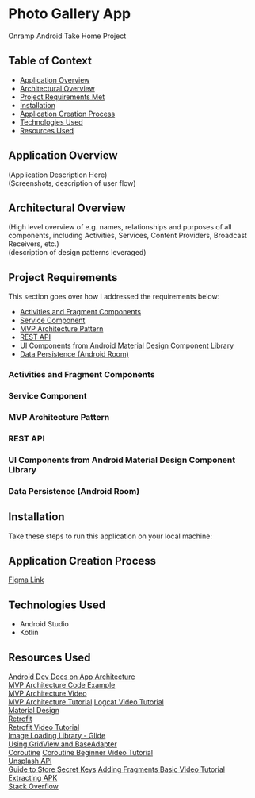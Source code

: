 # Photo Gallery App
Onramp Android Take Home Project   

## Table of Context
 - [Application Overview](#Application-Overview)
 - [Architectural Overview](#Architectural-Overview)
 - [Project Requirements Met](#Project-Requirements)
 - [Installation](#Installation)
 - [Application Creation Process](#Application-Creation-Process)
 - [Technologies Used](#Technologies-Used)
 - [Resources Used](#Resources-Used)
 
## Application Overview
(Application Description Here)   
(Screenshots, description of user flow)   

## Architectural Overview
(High level overview of e.g. names, relationships and purposes of all components, including Activities, Services, Content Providers, Broadcast Receivers, etc.)   
(description of design patterns leveraged)

## Project Requirements
This section goes over how I addressed the requirements below:
- [Activities and Fragment Components](#Activities-and-Fragment-Components)
- [Service Component](#Service-Component)
- [MVP Architecture Pattern](#MVP-Architecture-Pattern)
- [REST API](#REST-API)
- [UI Components from Android Material Design Component Library](#UI-Components-from-Android-Material-Design-Component-Library)
- [Data Persistence (Android Room)](#Data-Persistence-(Android-Room))

### Activities and Fragment Components

### Service Component

### MVP Architecture Pattern

### REST API

### UI Components from Android Material Design Component Library

### Data Persistence (Android Room)

## Installation
Take these steps to run this application on your local machine:   

## Application Creation Process
[Figma Link]()

## Technologies Used
- Android Studio
- Kotlin

## Resources Used

[Android Dev Docs on App Architecture](https://developer.android.com/jetpack/guide)   
[MVP Architecture Code Example](https://github.com/android/architecture-samples/tree/todo-mvp-kotlin)   
[MVP Architecture Video](https://www.youtube.com/watch?v=h0Y1R2mL7Ys&list=PLEVlop6sMHCqragWmqo7JF92QXQoidRmu&index=2)   
[MVP Architecture Tutorial](https://www.raywenderlich.com/7026-getting-started-with-mvp-model-view-presenter-on-android)
[Logcat Video Tutorial](https://www.youtube.com/watch?v=pqH69LcD2Kk)   
[Material Design](https://material.io/)   
[Retrofit](https://square.github.io/retrofit/)   
[Retrofit Video Tutorial](https://www.youtube.com/watch?v=rAk1j2CmPJs&t=235s)   
[Image Loading Library - Glide](https://github.com/bumptech/glide)   
[Using GridView and BaseAdapter](https://www.youtube.com/watch?v=ReUBY5i9ojY&t=1002s)  
[Coroutine](https://kotlinlang.org/docs/reference/coroutines/coroutine-context-and-dispatchers.html#coroutine-context-and-dispatchers)
[Coroutine Beginner Video Tutorial](https://www.youtube.com/watch?v=F63mhZk-1-Y)   
[Unsplash API](https://unsplash.com/documentation#get-a-random-photo)   
[Guide to Store Secret Keys](https://guides.codepath.com/android/Storing-Secret-Keys-in-Android)
[Adding Fragments Basic Video Tutorial](https://www.youtube.com/watch?v=-vAI7RSPxOA)
[Extracting APK](https://www.educative.io/edpresso/extracting-an-apk-file-from-android-studio)   
[Stack Overflow](https://stackoverflow.com/questions/7871430/increase-the-grid-spacing-in-android)   